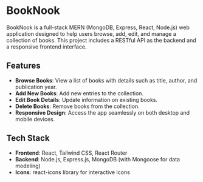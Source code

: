 
# BookNook

BookNook is a full-stack MERN (MongoDB, Express, React, Node.js) web application designed to help users browse, add, edit, and manage a collection of books. This project includes a RESTful API as the backend and a responsive frontend interface.

## Features

- **Browse Books**: View a list of books with details such as title, author, and publication year.
- **Add New Books**: Add new entries to the collection.
- **Edit Book Details**: Update information on existing books.
- **Delete Books**: Remove books from the collection.
- **Responsive Design**: Access the app seamlessly on both desktop and mobile devices.

## Tech Stack

- **Frontend**: React, Tailwind CSS, React Router
- **Backend**: Node.js, Express.js, MongoDB (with Mongoose for data modeling)
- **Icons**: react-icons library for interactive icons

